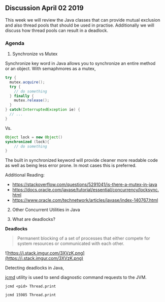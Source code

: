 ## Discussion April 02 2019	

This week we will review the Java classes that can provide mutual exclusion and also thread pools that should be used in practise. Additionally we will discuss how thread pools can result in a deadlock.

### Agenda

1) Synchronize vs Mutex

Synchronize key word in Java allows you to synchronize an entire method or an object. With semaphmores as a mutex,

```Java
try {
  mutex.acquire();
  try {
    // do something
  } finally {
    mutex.release();
  }
} catch(InterruptedException ie) {
  // ...
}
```

Vs.

```Java
Object lock = new Object()
synchronized (lock){
    // do something
}
```
The built in synchronized keyword will provide cleaner more readable code as
well as being less error prone.  In most cases this is preferred.  

Additional Reading:
* https://stackoverflow.com/questions/5291041/is-there-a-mutex-in-java
* https://docs.oracle.com/javase/tutorial/essential/concurrency/locksync.html
* https://www.oracle.com/technetwork/articles/javase/index-140767.html



2)  Other Concurrent Utilities in Java


3) What are deadlocks?

**Deadlocks**
>Permanent blocking of a set of processes that either compete for system resources or communicated with each other.

![https://i.stack.imgur.com/3XVzK.png](https://i.stack.imgur.com/3XVzK.png)


Detecting deadlocks in Java,

[jcmd](https://docs.oracle.com/javase/8/docs/technotes/guides/troubleshoot/tooldescr006.html) utility is used to send diagnostic command requests to the JVM.
```
jcmd <pid> Thread.print
```

```
jcmd 15985 Thread.print
```
